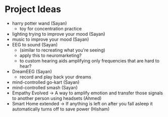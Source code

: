 # Project Ideas

- harry potter wand (Sayan)
    - toy for concentration practice
- lighting trying to improve your mood (Sayan)
- music to improve your mood (Sayan)
- EEG to sound (Sayan)
    - (similar to recreating what you're seeing)
    - apply this to neuromarketing?
    - to custom hearing aids amplifying only frequencies that are hard to hear?
- DreamEEG (Sayan)
    - record and play back your dreams
- mind-controlled go-kart (Sayan)
- mind-controlled smash (Sayan)
- Empathy Evolved -> A way to amplify emotion and transfer those signals to another person using headsets (Ahmed)
- Smart Home extended -> If anything is left on after you fall asleep it automatically turns off to save power (Hisham)
